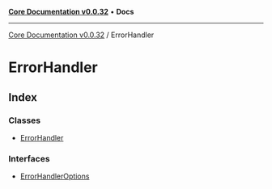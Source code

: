 [**Core Documentation v0.0.32**](../README.md) • **Docs**

***

[Core Documentation v0.0.32](../modules.md) / ErrorHandler

# ErrorHandler

## Index

### Classes

- [ErrorHandler](classes/ErrorHandler.md)

### Interfaces

- [ErrorHandlerOptions](interfaces/ErrorHandlerOptions.md)
